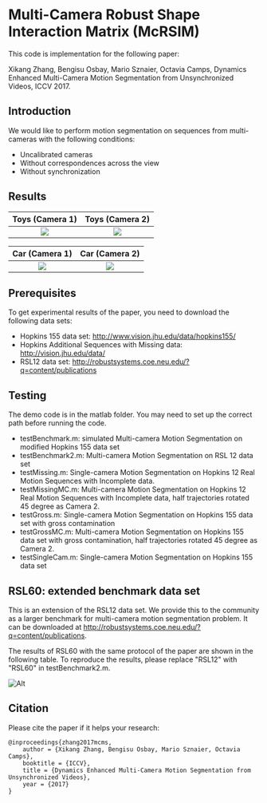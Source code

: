 # Multi-Camera Robust Shape Interaction Matrix (McRSIM)
This code is implementation for the following paper:

Xikang Zhang, Bengisu Osbay, Mario Sznaier, Octavia Camps, Dynamics Enhanced Multi-Camera Motion Segmentation from Unsynchronized Videos, ICCV 2017.

## Introduction
We would like to perform motion segmentation on sequences from multi-cameras with the following conditions:
- Uncalibrated cameras
- Without correspondences across the view
- Without synchronization

## Results

Toys (Camera 1)             |  Toys (Camera 2)
:-------------------------:|:-------------------------:
![](https://github.com/xikangzhang/McRSIM/blob/master/readme/toy_cam1.gif)  |  ![](https://github.com/xikangzhang/McRSIM/blob/master/readme/toy_cam2.gif)

Car (Camera 1)             |  Car (Camera 2)
:-------------------------:|:-------------------------:
![](https://github.com/xikangzhang/McRSIM/blob/master/readme/car_cam1.gif)  |  ![](https://github.com/xikangzhang/McRSIM/blob/master/readme/car_cam2.gif)


## Prerequisites
To get experimental results of the paper, you need to download the following data sets:

- Hopkins 155 data set: http://www.vision.jhu.edu/data/hopkins155/
- Hopkins Additional Sequences with Missing data: http://vision.jhu.edu/data/
- RSL12 data set: http://robustsystems.coe.neu.edu/?q=content/publications

## Testing
The demo code is in the matlab folder. You may need to set up the correct path before running the code.

- testBenchmark.m: simulated Multi-camera Motion Segmentation on modified Hopkins 155 data set
- testBenchmark2.m: Multi-camera Motion Segmentation on RSL 12 data set
- testMissing.m: Single-camera Motion Segmentation on Hopkins 12 Real Motion Sequences with Incomplete data.
- testMissingMC.m: Multi-camera Motion Segmentation on Hopkins 12 Real Motion Sequences with Incomplete data, half trajectories rotated 45 degree as Camera 2.
- testGross.m: Single-camera Motion Segmentation on Hopkins 155 data set with gross contamination
- testGrossMC.m: Multi-camera Motion Segmentation on Hopkins 155 data set with gross contamination, half trajectories rotated 45 degree as Camera 2.
- testSingleCam.m: Single-camera Motion Segmentation on Hopkins 155 data set

## RSL60: extended benchmark data set
This is an extension of the RSL12 data set. We provide this to the community as a larger benchmark for multi-camera motion segmentation problem. It can be downloaded at http://robustsystems.coe.neu.edu/?q=content/publications.

The results of RSL60 with the same protocol of the paper are shown in the following table. To reproduce the results, please replace "RSL12" with "RSL60" in testBenchmark2.m.

![Alt](https://github.com/xikangzhang/McRSIM/blob/master/readme/TableRSL60.png)

## Citation
Please cite the paper if it helps your research:

    @inproceedings{zhang2017mcms,
        author = {Xikang Zhang, Bengisu Osbay, Mario Sznaier, Octavia Camps},
        booktitle = {ICCV},
        title = {Dynamics Enhanced Multi-Camera Motion Segmentation from Unsynchronized Videos},
        year = {2017}
    }
